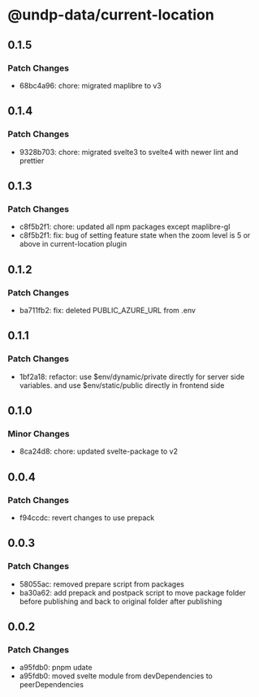 # @undp-data/current-location

## 0.1.5

### Patch Changes

- 68bc4a96: chore: migrated maplibre to v3

## 0.1.4

### Patch Changes

- 9328b703: chore: migrated svelte3 to svelte4 with newer lint and prettier

## 0.1.3

### Patch Changes

- c8f5b2f1: chore: updated all npm packages except maplibre-gl
- c8f5b2f1: fix: bug of setting feature state when the zoom level is 5 or above in current-location plugin

## 0.1.2

### Patch Changes

- ba711fb2: fix: deleted PUBLIC_AZURE_URL from .env

## 0.1.1

### Patch Changes

- 1bf2a18: refactor: use $env/dynamic/private directly for server side variables. and use $env/static/public directly in frontend side

## 0.1.0

### Minor Changes

- 8ca24d8: chore: updated svelte-package to v2

## 0.0.4

### Patch Changes

- f94ccdc: revert changes to use prepack

## 0.0.3

### Patch Changes

- 58055ac: removed prepare script from packages
- ba30a62: add prepack and postpack script to move package folder before publishing and back to original folder after publishing

## 0.0.2

### Patch Changes

- a95fdb0: pnpm udate
- a95fdb0: moved svelte module from devDependencies to peerDependencies
